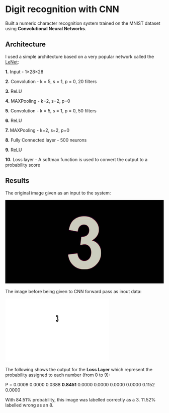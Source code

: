 # Digit recognition with CNN
Built a numeric character recognition system trained on the MNIST dataset using __Convolutional Neural Networks__.

## Architecture
I used a simple architecture based on a very popular network called the [LeNet](http://ieeexplore.ieee.org/abstract/document/726791/):

__1.__ Input - 1×28×28

__2.__ Convolution - k = 5, s = 1, p = 0, 20 filters

__3.__ ReLU

__4.__ MAXPooling - k=2, s=2, p=0

__5.__ Convolution - k = 5, s = 1, p = 0, 50 filters

__6.__ ReLU

__7.__ MAXPooling - k=2, s=2, p=0

__8.__ Fully Connected layer - 500 neurons

__9.__ ReLU

__10.__ Loss layer - A softmax function is used to convert the output to a probability score

## Results

The original image given as an input to the system:

<img src='results/Q3.3_image_1_original.jpg'>

The image before being given to CNN forward pass as inout data:

<img src='results/Q3.3_image_1_input_data.jpg' height='200'>

The following shows the output for the __Loss Layer__ which represent the probability assigned to each number (from 0 to 9):

P = 0.0009 0.0000 0.0388 __0.8451__ 0.0000 0.0000 0.0000 0.0000 0.1152 0.0000

With 84.51% probability, this image was labelled correctly as a 3. 11.52% labelled wrong as an 8.
